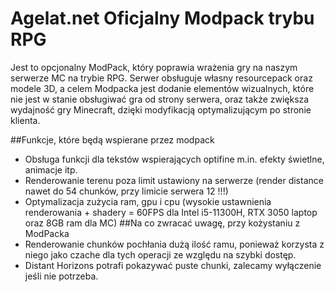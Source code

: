 # Agelat.net Oficjalny Modpack trybu RPG
Jest to opcjonalny ModPack, który poprawia wrażenia gry na naszym serwerze MC na trybie RPG. Serwer obsługuje własny resourcepack oraz modele 3D, a celem Modpacka jest dodanie elementów wizualnych, które nie jest w stanie obsługiwać gra od strony serwera, oraz także zwiększa wydajność gry Minecraft, dzięki modyfikacją optymalizującym po stronie klienta.

##Funkcje, które będą wspierane przez modpack
- Obsługa funkcji dla tekstów wspierających optifine m.in. efekty świetlne, animacje itp.
- Renderowanie terenu poza limit ustawiony na serwerze (render distance nawet do 54 chunków, przy limicie serwera 12 !!!)
- Optymalizacja zużycia ram, gpu i cpu (wysokie ustawnienia renderowania + shadery = 60FPS dla Intel i5-11300H, RTX 3050 laptop oraz 8GB ram dla MC)
##Na co zwracać uwagę, przy kożystaniu z ModPacka
- Renderowanie chunków pochłania dużą ilość ramu, ponieważ korzysta z niego jako czache dla tych operacji ze względu na szybki dostęp.
- Distant Horizons potrafi pokazywać puste chunki, zalecamy wyłączenie jeśli nie potrzeba.
